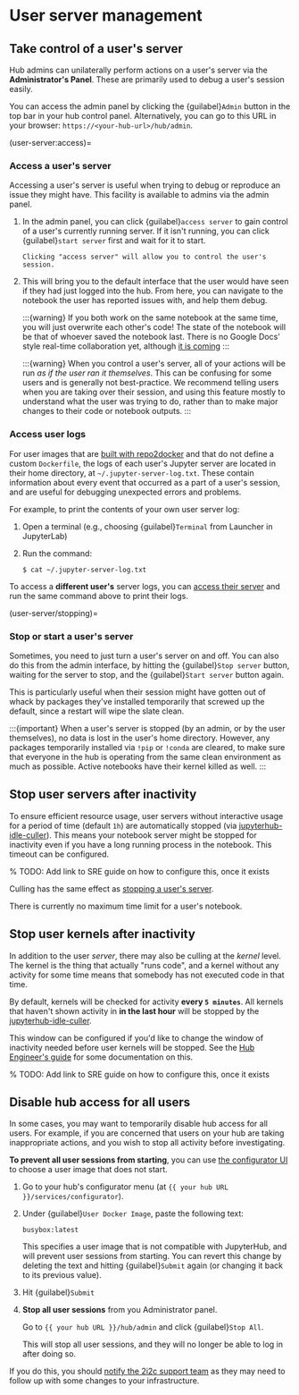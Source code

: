 # User server management

## Take control of a user's server

Hub admins can unilaterally perform actions on a user's server via the
**Administrator's Panel**. These are primarily used to debug a user's session
easily.

You can access the admin panel by clicking the {guilabel}`Admin` button in the top bar
in your hub control panel.  Alternatively, you can go to this URL in your
browser: `https://<your-hub-url>/hub/admin`.

(user-server:access)=
### Access a user's server

Accessing a user's server is useful when trying to debug or reproduce an issue they might have. This facility is available to admins via the admin panel.

1. In the admin panel, you can click {guilabel}`access server` to gain control of a user's
   currently running server. If it isn't running, you can click {guilabel}`start server`
   first and wait for it to start.

   ```{figure} ../../images/access-server.png
   Clicking "access server" will allow you to control the user's session.
   ```

2. This will bring you to the default interface that the user would have seen if they had just logged into the hub. From here, you can navigate to the notebook the user has reported issues with, and help them debug.

   :::{warning}
   If you both work on the same notebook at the same time, you will just
   overwrite each other's code! The state of the notebook will be that of
   whoever saved the notebook last. There is no Google Docs' style
   real-time collaboration yet, although [it is coming](https://github.com/jupyterlab/rtc)
   :::

   :::{warning}
   When you control a user's server, all of your actions will be run *as
   if the user ran it themselves*. This can be confusing for some users
   and is generally not best-practice. We recommend telling users when
   you are taking over their session, and using this feature mostly to understand what the user was trying to do, rather than to make major
   changes to their code or notebook outputs.
   :::
   
### Access user logs

For user images that are [built with repo2docker](environment:image) and that do not define a custom `Dockerfile`, the logs of each user's Jupyter server are located in their home directory, at `~/.jupyter-server-log.txt`.
These contain information about every event that occurred as a part of a user's session, and are useful for debugging unexpected errors and problems.

For example, to print the contents of your own user server log:

1. Open a terminal (e.g., choosing {guilabel}`Terminal` from Launcher in JupyterLab)
2. Run the command:

   ```console
   $ cat ~/.jupyter-server-log.txt
   ```

To access a **different user's** server logs, you can [access their server](user-server:access) and run the same command above to print their logs.

(user-server/stopping)=
### Stop or start a user's server

Sometimes, you need to just turn a user's server on and off. You can
also do this from the admin interface, by hitting the {guilabel}`Stop server`
button, waiting for the server to stop, and the {guilabel}`Start server` button
again.

This is particularly useful when their session might have gotten
out of whack by packages they've installed temporarily that screwed up
the default, since a restart will wipe the slate clean.

:::{important}
When a user's server is stopped (by an admin, or by the user themselves), no data is lost in the user's home directory.
However, any packages temporarily installed via `!pip` or `!conda` are cleared, to make sure that everyone in the hub is operating from the same clean environment as much as
possible.
Active notebooks have their kernel killed as well.
:::

## Stop user servers after inactivity

To ensure efficient resource usage, user servers without interactive usage for a
period of time (default `1h`) are automatically stopped (via
[jupyterhub-idle-culler](https://github.com/jupyterhub/jupyterhub-idle-culler)).
This means your notebook server might be stopped for inactivity even if you have
a long running process in the notebook. This timeout can be configured.

% TODO: Add link to SRE guide on how to configure this, once it exists

Culling has the same effect as [stopping a user's server](user-server/stopping).

There is currently no maximum time limit for a user's notebook.

## Stop user kernels after inactivity

In addition to the user _server_, there may also be culling at the _kernel_ level.
The kernel is the thing that actually "runs code", and a kernel without any activity for some time means that somebody has not executed code in that time.

By default, kernels will be checked for activity **every `5 minutes`**.
All kernels that haven't shown activity in **in the last hour** will be stopped by the [jupyterhub-idle-culler](https://github.com/jupyterhub/jupyterhub-idle-culler).

This window can be configured if you'd like to change the window of inactivity needed before user kernels will be stopped.
See the [Hub Engineer's guide](infra:configure:culling) for some documentation on this.

% TODO: Add link to SRE guide on how to configure this, once it exists

## Disable hub access for all users

In some cases, you may want to temporarily disable hub access for all users.
For example, if you are concerned that users on your hub are taking inappropriate actions, and you wish to stop all activity before investigating.

**To prevent all user sessions from starting**, you can use [the configurator UI](configurator.md) to choose a user image that does not start.

1. Go to your hub's configurator menu (at `{{ your hub URL }}/services/configurator`).
2. Under {guilabel}`User Docker Image`, paste the following text:

   ```
   busybox:latest
   ```

   This specifies a user image that is not compatible with JupyterHub, and will prevent user sessions from starting.
   You can revert this change by deleting the text and hitting {guilabel}`Submit` again (or changing it back to its previous value).

3. Hit {guilabel}`Submit`
4. **Stop all user sessions** from you Administrator panel.
   
   Go to `{{ your hub URL }}/hub/admin` and click {guilabel}`Stop All`.

   This will stop all user sessions, and they will no longer be able to log in after doing so.

If you do this, you should [notify the 2i2c support team](https://docs.2i2c.org/en/latest/support.html) as they may need to follow up with some changes to your infrastructure.
